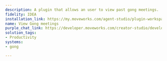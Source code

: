 ```yaml
---
description: A plugin that allows an user to view past gong meetings.
fidelity: IDEA
installation_link: https://my.moveworks.com/agent-studio/plugin-workspace/plugins?externalAssetId=f3aeb246-68d3-4a36-a123-f4edaac0de60
name: View Gong meetings
purple_chat_link: https://developer.moveworks.com/creator-studio/developer-tools/purple-chat?conversation=%7B%22startTimestamp%22%3A%2211%3A43%2BAM%22%2C%22messages%22%3A%5B%7B%22parts%22%3A%5B%7B%22richText%22%3A%22%3Cp%3EShow+me+my+gong+meetings%3C%2Fp%3E%22%7D%5D%2C%22role%22%3A%22user%22%7D%2C%7B%22parts%22%3A%5B%7B%22richText%22%3A%22Hello%21+Please+provide+a+date+range+to+view+your+recorded+Gong+meetings.%22%7D%5D%2C%22role%22%3A%22assistant%22%7D%2C%7B%22parts%22%3A%5B%7B%22richText%22%3A%22Last+weeks%22%7D%5D%2C%22role%22%3A%22user%22%7D%2C%7B%22parts%22%3A%5B%7B%22richText%22%3A%22Here+are+your+Gong+meetings+from+%3Cb%3EOct+17%2C+2023%2C+to+Oct+24%2C+2023%3C%2Fb%3E%3A%22%7D%2C%7B%22richText%22%3A%22%3Col%3E%5Cn++%3Cli%3EClient+Update+-+%5BRecorded%3A+Oct+24%2C+2023%2C+2%3A00+PM%5D%3C%2Fli%3E%5Cn++%3Cli%3EProject+Kickoff+-+%5BRecorded%3A+Oct+23%2C+2023%2C+3%3A00+PM%5D%3C%2Fli%3E%5Cn%3C%2Fol%3E%22%7D%2C%7B%22citations%22%3A%5B%7B%22citationTitle%22%3A%22Client+Update%22%2C%22connectorName%22%3A%22gong%22%7D%2C%7B%22citationTitle%22%3A%22Project+Kickoff%22%2C%22connectorName%22%3A%22gong%22%7D%5D%7D%5D%2C%22role%22%3A%22assistant%22%7D%5D%7D
solution_tags:
- Productivity
systems:
- gong

---
```

